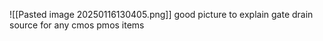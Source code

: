 ![[Pasted image 20250116130405.png]]
good picture to explain gate drain source for any cmos pmos items
